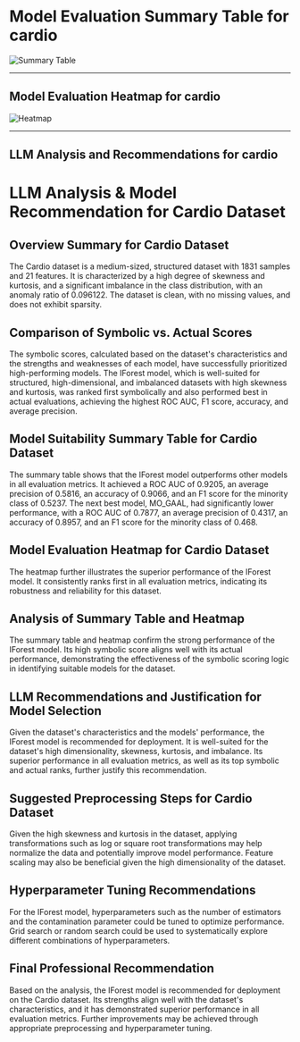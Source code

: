 # Model Evaluation Summary Table for cardio

![Summary Table](file:////home/exouser/Downloads/UofACPCode/outputs/llm_outputs/cardio_summary_table.png)

---

## Model Evaluation Heatmap for cardio

![Heatmap](file:////home/exouser/Downloads/UofACPCode/outputs/llm_outputs/cardio_rank_heatmap_sorted.png)

---

## LLM Analysis and Recommendations for cardio

# LLM Analysis & Model Recommendation for Cardio Dataset

## Overview Summary for Cardio Dataset

The Cardio dataset is a medium-sized, structured dataset with 1831 samples and 21 features. It is characterized by a high degree of skewness and kurtosis, and a significant imbalance in the class distribution, with an anomaly ratio of 0.096122. The dataset is clean, with no missing values, and does not exhibit sparsity.

## Comparison of Symbolic vs. Actual Scores

The symbolic scores, calculated based on the dataset's characteristics and the strengths and weaknesses of each model, have successfully prioritized high-performing models. The IForest model, which is well-suited for structured, high-dimensional, and imbalanced datasets with high skewness and kurtosis, was ranked first symbolically and also performed best in actual evaluations, achieving the highest ROC AUC, F1 score, accuracy, and average precision.

## Model Suitability Summary Table for Cardio Dataset

The summary table shows that the IForest model outperforms other models in all evaluation metrics. It achieved a ROC AUC of 0.9205, an average precision of 0.5816, an accuracy of 0.9066, and an F1 score for the minority class of 0.5237. The next best model, MO_GAAL, had significantly lower performance, with a ROC AUC of 0.7877, an average precision of 0.4317, an accuracy of 0.8957, and an F1 score for the minority class of 0.468.

## Model Evaluation Heatmap for Cardio Dataset

The heatmap further illustrates the superior performance of the IForest model. It consistently ranks first in all evaluation metrics, indicating its robustness and reliability for this dataset.

## Analysis of Summary Table and Heatmap

The summary table and heatmap confirm the strong performance of the IForest model. Its high symbolic score aligns well with its actual performance, demonstrating the effectiveness of the symbolic scoring logic in identifying suitable models for the dataset.

## LLM Recommendations and Justification for Model Selection

Given the dataset's characteristics and the models' performance, the IForest model is recommended for deployment. It is well-suited for the dataset's high dimensionality, skewness, kurtosis, and imbalance. Its superior performance in all evaluation metrics, as well as its top symbolic and actual ranks, further justify this recommendation.

## Suggested Preprocessing Steps for Cardio Dataset

Given the high skewness and kurtosis in the dataset, applying transformations such as log or square root transformations may help normalize the data and potentially improve model performance. Feature scaling may also be beneficial given the high dimensionality of the dataset.

## Hyperparameter Tuning Recommendations

For the IForest model, hyperparameters such as the number of estimators and the contamination parameter could be tuned to optimize performance. Grid search or random search could be used to systematically explore different combinations of hyperparameters.

## Final Professional Recommendation

Based on the analysis, the IForest model is recommended for deployment on the Cardio dataset. Its strengths align well with the dataset's characteristics, and it has demonstrated superior performance in all evaluation metrics. Further improvements may be achieved through appropriate preprocessing and hyperparameter tuning.